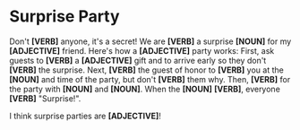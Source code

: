 # Surprise Party

Don't **[VERB]** anyone, it's a secret! We are **[VERB]** a surprise **[NOUN]**
for my **[ADJECTIVE]** friend. Here's how a **[ADJECTIVE]** party works:
First, ask guests to **[VERB]** a **[ADJECTIVE]** gift and to arrive early
so they don't **[VERB]** the surprise. Next, **[VERB]** the guest of honor
to **[VERB]** you at the **[NOUN]** and time of the party, but don't **[VERB]**
them why. Then, **[VERB]** for the party with **[NOUN]** and **[NOUN]**. When
the **[NOUN]** **[VERB]**, everyone **[VERB]** "Surprise!".

I think surprise parties are **[ADJECTIVE]**!
